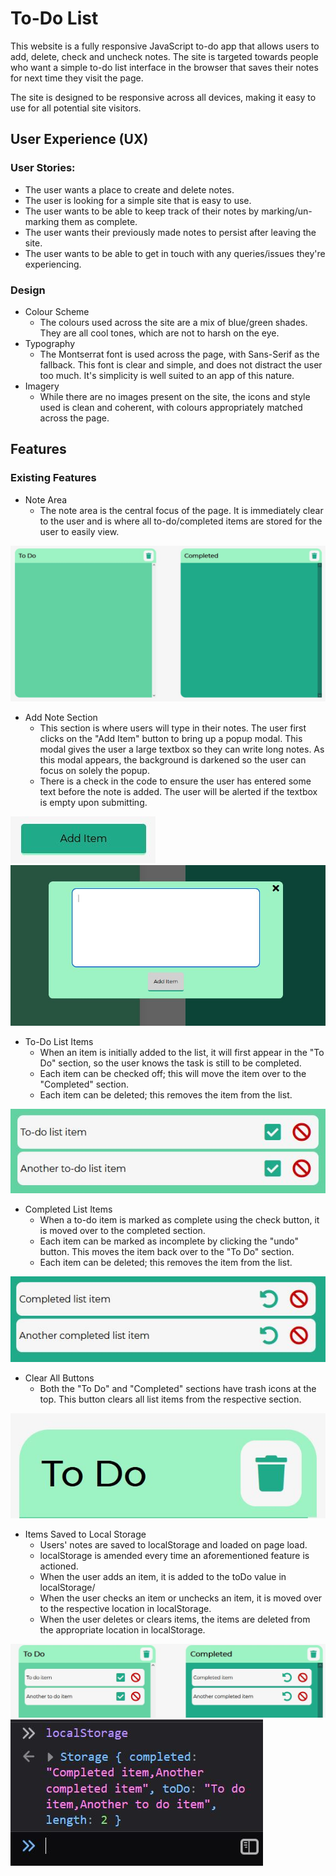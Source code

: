 # To-Do List

This website is a fully responsive JavaScript to-do app that allows users to add, delete, check and uncheck notes. The site is targeted towards people who want a simple to-do list interface in the browser that saves their notes for next time they visit the page. 

The site is designed to be responsive across all devices, making it easy to use for all potential site visitors.

## User Experience (UX)

### User Stories:

* The user wants a place to create and delete notes.
* The user is looking for a simple site that is easy to use.
* The user wants to be able to keep track of their notes by marking/un-marking them as complete.
* The user wants their previously made notes to persist after leaving the site.
* The user wants to be able to get in touch with any queries/issues they're experiencing.

### Design

* Colour Scheme 
    * The colours used across the site are a mix of blue/green shades. They are all cool tones, which are not to harsh on the eye.
* Typography 
    * The Montserrat font is used across the page, with Sans-Serif as the fallback. This font is clear and simple, and does not distract the user too much. It's simplicity is well suited to an app of this nature.
* Imagery 
    * While there are no images present on the site, the icons and style used is clean and coherent, with colours appropriately matched across the page.

## Features

### Existing Features

* Note Area
    * The note area is the central focus of the page. It is immediately clear to the user and is where all to-do/completed items are stored for the user to easily view.

![Note Area](assets/images/note-area.JPG)

* Add Note Section
    * This section is where users will type in their notes. The user first clicks on the "Add Item" button to bring up a popup modal. This modal gives the user a large textbox so they can write long notes. As this modal appears, the background is darkened so the user can focus on solely the popup.
    * There is a check in the code to ensure the user has entered some text before the note is added. The user will be alerted if the textbox is empty upon submitting.

![Add Item 1](assets/images/add-item-1.JPG)
![Add Item 2](assets/images/add-item-2.JPG)

* To-Do List Items
    * When an item is initially added to the list, it will first appear in the "To Do" section, so the user knows the task is still to be completed.
    * Each item can be checked off; this will move the item over to the "Completed" section.
    * Each item can be deleted; this removes the item from the list.

![To Do Item](assets/images/to-do-item.JPG)

* Completed List Items
    * When a to-do item is marked as complete using the check button, it is moved over to the completed section.
    * Each item can be marked as incomplete by clicking the "undo" button. This moves the item back over to the "To Do" section.
    * Each item can be deleted; this removes the item from the list.

![Completed Item](assets/images/completed-item.JPG)

* Clear All Buttons
    * Both the "To Do" and "Completed" sections have trash icons at the top. This button clears all list items from the respective section.

![Clear Icon](assets/images/clear-icon.JPG)

* Items Saved to Local Storage
    * Users' notes are saved to localStorage and loaded on page load.
    * localStorage is amended every time an aforementioned feature is actioned.
    * When the user adds an item, it is added to the toDo value in localStorage/
    * When the user checks an item or unchecks an item, it is moved over to the respective location in localStorage.
    * When the user deletes or clears items, the items are deleted from the appropriate location in localStorage.

![localStorage notes](assets/images/local-storage-notes.JPG)
![localStorage object](assets/images/local-storage.JPG)